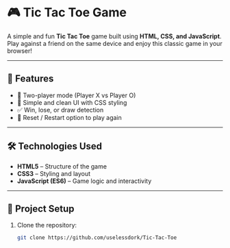 # 🎮 Tic Tac Toe Game  

A simple and fun **Tic Tac Toe** game built using **HTML, CSS, and JavaScript**.  
Play against a friend on the same device and enjoy this classic game in your browser!  

---

## 🚀 Features  
- 🎲 Two-player mode (Player X vs Player O)  
- 🎨 Simple and clean UI with CSS styling  
- ✅ Win, lose, or draw detection  
- 🔄 Reset / Restart option to play again  

---

## 🛠️ Technologies Used  
- **HTML5** – Structure of the game  
- **CSS3** – Styling and layout  
- **JavaScript (ES6)** – Game logic and interactivity  

---

## 📂 Project Setup  
1. Clone the repository:  
   ```bash
   git clone https://github.com/uselessdork/Tic-Tac-Toe
   
